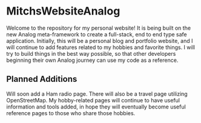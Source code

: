 # MitchsWebsiteAnalog

Welcome to the repository for my personal website! It is being built on the new Analog meta-framework to create a full-stack, end to end type safe application. Initially, this will be a personal blog and portfolio website, and I will continue to add features related to my hobbies and favorite things. I will try to build things in the best way possible, so that other developers beginning their own Analog journey can use my code as a reference.

## Planned Additions

Will soon add a Ham radio page. 
There will also be a travel page utilizing OpenStreetMap.
My hobby-related pages will continue to have useful information and tools added, in hope they will eventually become useful reference pages to those who share those hobbies.
